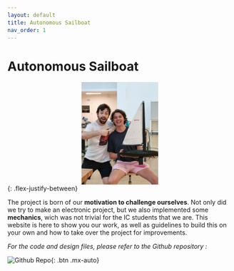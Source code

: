 ```yaml
---
layout: default
title: Autonomous Sailboat
nav_order: 1
---
```


# **Autonomous Sailboat**

<img src="./assets/joie.jpg"
     alt="Team Joy with the Boat"
     style="display: block; max-height:230px; height: auto; width: auto; margin: auto" /> 
{: .flex-justify-between}

The project is born of our **motivation to challenge ourselves**. Not only did we try to make an electronic project, but we also implemented some **mechanics**, wich was not trivial for the IC students that we are. This website is here to show you our work, as well as guidelines to build this on your own and how to take over the project for improvements.

*For the code and design files, please refer to the Github repository :*<br/>

![Github Repo](https://github.com/Zeck69/autopilot_boat){: .btn .mx-auto}

